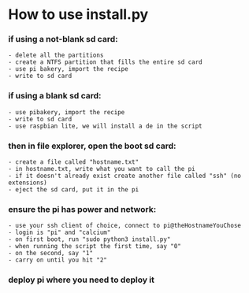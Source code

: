 # How to use install.py

### if using a not-blank sd card:
	- delete all the partitions
	- create a NTFS partition that fills the entire sd card
	- use pi bakery, import the recipe
	- write to sd card

### if using a blank sd card:
	- use pibakery, import the recipe
	- write to sd card
	- use raspbian lite, we will install a de in the script

### then in file explorer, open the boot sd card:
	- create a file called "hostname.txt"
	- in hostname.txt, write what you want to call the pi
	- if it doesn't already exist create another file called "ssh" (no extensions)
	- eject the sd card, put it in the pi

### ensure the pi has power and network:
	- use your ssh client of choice, connect to pi@theHostnameYouChose
	- login is "pi" and "calcium"
	- on first boot, run "sudo python3 install.py"
	- when running the script the first time, say "0"
	- on the second, say "1"
	- carry on until you hit "2"

### deploy pi where you need to deploy it